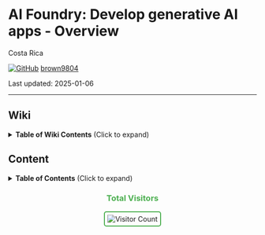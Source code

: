 # AI Foundry: Develop generative AI apps - Overview 

Costa Rica

[![GitHub](https://img.shields.io/badge/--181717?logo=github&logoColor=ffffff)](https://github.com/)
[brown9804](https://github.com/brown9804)

Last updated: 2025-01-06

------------------------------------------


## Wiki 

<details>
<summary><b>Table of Wiki Contents</b> (Click to expand)</summary>

- [Develop generative AI apps in Azure AI Foundry portal](https://learn.microsoft.com/en-us/training/paths/create-custom-copilots-ai-studio/)

</details>

## Content 

<details>
<summary><b>Table of Contents</b> (Click to expand)</summary>


</details>

<div align="center">
  <h3 style="color: #4CAF50;">Total Visitors</h3>
  <img src="https://profile-counter.glitch.me/brown9804/count.svg" alt="Visitor Count" style="border: 2px solid #4CAF50; border-radius: 5px; padding: 5px;"/>
</div>
